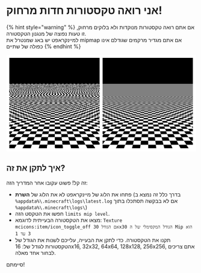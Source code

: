 # אני רואה טקסטורות חדות מרחוק!

{% hint style="warning" %}
אם אתם רואה טקסטורות מנוקדות ולא בלוקים מרחוק, זו טעות נפוצה של מנגנון הטקסטורה.\
למיינקראפט יש באג שמנטרל את mipmap אם אתם מגדיר מרקמים שגודלם אינו כפולה של שתיים
{% endhint %}

![שמאל: ללא mipmap פעיל. ימין: אם mipmap פועל](<../.gitbook/assets/image (19).png>)

## **איך לתקן את זה?**

זה קל! פשוט עקובו אחר המדריך הזה:
* פתחו את הלוג של מיינקראפט לא את הלוג של **השרת** (בדרך כלל זה נמצא ב `%appdata%\.minecraft\logs\latest.log` אם לא בבקשה תסתכלו בתוך `%appdata%\.minecraft\logs\`) 
* חפשו את הטקסט הזה `limits mip level`.
* מצאו את הטקסטורה הבעייתית לדוגמא:  `Texture mcicons:item/icon_toggle_off אם הגודל 30x30 הגודל המקסימלי של ה Mip הוא 3 עד 1 `
* תקנו את הטקסטורה. כדי לתקן את הבעייה, עלייכם לשנות את הגודל של הטקסטורות לגודל של: 16x16, 32x32, 64x64, 128x128, 256x256, אתם צריכים לבחור אחד מאלה.

סיימתם!
